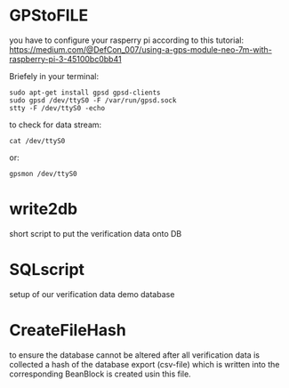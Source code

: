 # GPStoFILE

you have to configure your rasperry pi according to this tutorial: https://medium.com/@DefCon_007/using-a-gps-module-neo-7m-with-raspberry-pi-3-45100bc0bb41


Briefely in your terminal:

    sudo apt-get install gpsd gpsd-clients
    sudo gpsd /dev/ttyS0 -F /var/run/gpsd.sock
    stty -F /dev/ttyS0 -echo
    
to check for data stream:

    cat /dev/ttyS0

or: 

    gpsmon /dev/ttyS0

# write2db
short script to put the verification data onto DB

# SQLscript
setup of our verification data demo database

# CreateFileHash
to ensure the database cannot be altered after all verification data is collected a hash of the database export (csv-file) which is  written into the corresponding BeanBlock is created usin this file. 
